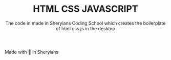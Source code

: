 <header>
<h1>HTML CSS JAVASCRIPT</h1>
<p>The code in made in Sheryians Coding School which creates the boilerplate of html css js in the desktop</p>  
</header>
<footer>Made with 🩷 in Sheryians</footer>
